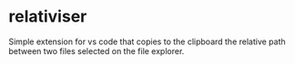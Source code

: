 # relativiser

Simple extension for vs code that copies to the clipboard the relative path between two files selected on the file explorer.
